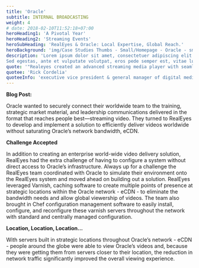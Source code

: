 ```yaml
---
title: 'Oracle'
subtitle: INTERNAL BROADCASTING
weight: 4
# date: 2018-02-10T11:52:18+07:00
heroHeading1: 'A Pivotal Year'
heroHeading2: 'Streaming Events'
heroSubHeading: 'RealEyes & Oracle: Local Expertise, Global Reach.'
heroBackground: 'img/Case Studies Thumbs - Small/Homepage - Oracle - small.jpg'
description: 'Lorem ipsum dolor sit amet, consectetuer adipiscing elit. Phasellus hendrerit. Pellentesque aliquet nibh nec urna. In nisi neque, aliquet vel, dapibus id, mattis vel, nisi. Sed pretium, ligula sollicitudin laoreet viverra, tortor libero sodales leo, eget blandit nunc tortor eu nibh. Nullam mollis. Ut justo. Suspendisse potenti.
Sed egestas, ante et vulputate volutpat, eros pede semper est, vitae luctus metus libero eu augue. Morbi purus libero, faucibus adipiscing, commodo quis, gravida id, est. Sed lectus. Praesent elementum hendrerit tortor. Sed semper lorem at felis. Vestibulum volutpat, lacus a ultrices sagittis, mi neque euismod dui, eu pulvinar nunc sapien ornare nisl. Phasellus pede arcu, dapibus eu, fermentum et, dapibus sed, urna.'
quote: '"Realeyes created an advanced streaming media player with seamless clientside ad stitching for desktop and mobile web, worked as a trusted and valued partner to determine the best format and test multiple levels of redundancy, failover architecture and delivery."'
quotee: 'Rick Cordelia'
quoteeInfo: 'executive vice president & general manager of digital media, NBC Sports Group'
---
```


**Blog Post:**

Oracle wanted to securely connect their worldwide team to the training, strategic market material, and leadership communications delivered in the format that reaches people best—streaming video. They turned to RealEyes to develop and implement a solution to efficiently deliver videos worldwide without saturating Oracle’s network bandwidth, eCDN.

**Challenge Accepted**

In addition to creating an enterprise world-wide video delivery solution, RealEyes had the extra challenge of having to configure a system without direct access to Oracle’s infrastructure. Always up for a challenge the RealEyes team coordinated with Oracle to simulate their environment onto the RealEyes system and moved ahead on building out a solution. RealEyes leveraged Varnish, caching software to create multiple points of presence at strategic locations within the Oracle network - eCDN - to eliminate the bandwidth needs and allow global viewership of videos. The team also brought in Chef configuration management software to easily install, configure, and reconfigure these varnish servers throughout the network with standard and centrally managed configuration. 

**Location, Location, Location…**

With servers built in strategic locations throughout Oracle’s network - eCDN - people around the globe were able to view Oracle’s videos and, because they were getting them from servers closer to their location, the reduction in network traffic significantly improved the overall viewing experience.
